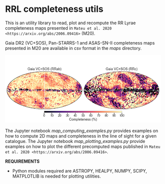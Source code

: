 # **RRL completeness utils**

This is an utility library to read, plot and recompute the RR Lyrae completeness maps presented in `Mateu et al. 2020 <https://arxiv.org/abs/2006.09416>` (M20).

Gaia DR2 (VC+SOS), Pan-STARRS-1 and ASAS-SN-II completeness maps presented in M20 are available in csv format in the *maps* directory.

![see plot here](maps/VCSOS_final_completeness.png?raw=true "Gaia DR2 (VC+SOS) completeness map")


The Jupyter notebook *map_computing_examples.py* provides examples on how to compute 2D maps and completeness in the line of sight for a given catalogue. The Jupyter notebook  *map_plotting_examples.py* provide examples on how to plot the different precomputed maps published in `Mateu et al. 2020 <https://arxiv.org/abs/2006.09416>`.

**REQUIREMENTS**

- Python modules required are ASTROPY, HEALPY, NUMPY, SCIPY, MATPLOTLIB is needed for plotting utilities.
